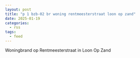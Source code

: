 ```yaml
---
layout: post
title: "p 1 bzb-02 br woning rentmeesterstraat loon op zand"
date: 2025-01-19
categories: 
  - rss
tags: 
  - feed
---
```


Woningbrand op Rentmeesterstraat in Loon Op Zand
